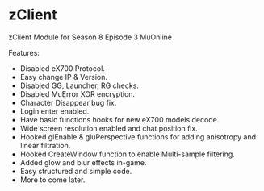 zClient
=======

zClient Module for Season 8 Episode 3 MuOnline

Features:

- Disabled eX700 Protocol.
- Easy change IP & Version.
- Disabled GG, Launcher, RG checks.
- Disabled MuError XOR encryption.
- Character Disappear bug fix.
- Login enter enabled.
- Have basic functions hooks for new eX700 models decode.
- Wide screen resolution enabled and chat position fix.
- Hooked glEnable & gluPerspective functions for adding anisotropy and linear filtration.
- Hooked CreateWindow function to enable Multi-sample filtering.
- Added glow and blur effects in-game.
- Easy structured and simple code.
- More to come later.